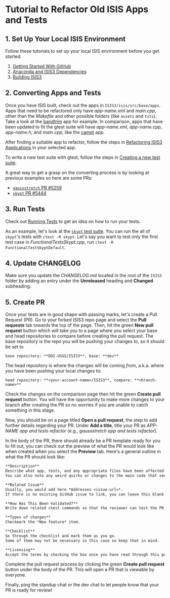 # Tutorial to Refactor Old ISIS Apps and Tests

## 1. Set Up Your Local ISIS Environment

Follow these tutorials to set up your local ISIS environment before you get started:

1. [Getting Started With GitHub](https://astrogeology.usgs.gov/docs/how-to-guides/isis-developer-guides/developing-isis3-with-cmake/#getting-started-with-github)
2. [Anaconda and ISIS3 Dependencies](https://astrogeology.usgs.gov/docs/how-to-guides/isis-developer-guides/developing-isis3-with-cmake/#anaconda-and-isis3-dependencies)
3. [Building ISIS3](https://astrogeology.usgs.gov/docs/how-to-guides/isis-developer-guides/developing-isis3-with-cmake/#building-isis3)

## 2. Converting Apps and Tests

Once you have ISIS built, check out the apps in `ISIS3/isis/src/base/apps`. Apps that need to be refactored only have *app-name.xml* and *main.cpp*, other than the *Makefile* and other possible folders (like `assets` and `tsts`). Take a look at the [bandtrim](https://github.com/DOI-USGS/ISIS3/tree/dev/isis/src/base/apps/bandtrim) app for example. In comparison, apps that have been updated to fit the gtest suite will have *app-name.xml*, *app-name.cpp*, *app-name.h*, and *main.cpp*, like the [campt](https://github.com/DOI-USGS/ISIS3/tree/dev/isis/src/base/apps/campt) app.

After finding a suitable app to refactor, follow the steps in [Refactoring ISIS3 Applications](https://astrogeology.usgs.gov/docs/how-to-guides/isis-developer-guides/writing-isis-tests-with-ctest-and-gtest/#refactoring-isis3-applications) in your selected app.

To write a new test suite with gtest, follow the steps in [Creating a new test suite](https://astrogeology.usgs.gov/docs/how-to-guides/isis-developer-guides/writing-isis-tests-with-ctest-and-gtest/#creating-a-new-test-suite). 

A great way to get a grasp on the converting process is by looking at previous examples so here are some PRs:

- [`gaussstretch` PR #5259](https://github.com/DOI-USGS/ISIS3/pull/5259)
- [`skypt` PR #5444](https://github.com/DOI-USGS/ISIS3/pull/5444)
  
## 3. Run Tests

Check out [Running Tests](https://astrogeology.usgs.gov/docs/how-to-guides/isis-developer-guides/developing-isis3-with-cmake/#running-tests) to get an idea on how to run your tests.

As an example, let's look at the [`skypt` test suite](https://github.com/DOI-USGS/ISIS3/blob/dev/isis/tests/FunctionalTestsSkypt.cpp). You can run the all of `skypt`'s tests with `ctest -R skypt`. Let's say you want to test only the first test case in *FunctionalTestsSkypt.cpp*, run `ctest -R FunctionalTestSkyptDefault`. 

## 4. Update CHANGELOG

Make sure you update the *CHANGELOG.md* located in the root of the `ISIS3` folder by adding an entry under the **Unreleased** heading and **Changed** subheading.

## 5. Create PR

Once your tests are in good shape with passing marks, let's create a Pull Request (PR). Go to your forked ISIS3 repo page and select the **Pull requests** tab towards the top of the page. Then, hit the green **New pull request** button which will take you to a page where you select your base and head repositories to compare before creating the pull request. The base repository is the repo you will be pushing your changes *to*, so it should be set to 
```
base repository: **DOI-USGS/ISIS3**, base: **dev**
```

The head repository is where the changes will be coming *from*, a.k.a. where you have been pushing your local changes to:
```
head repository: **<your-account-name>/ISIS3**, compare: **<branch-name>**
```

Check the changes on the comparison page then hit the green **Create pull request** button. You will have the opportunity to make more changes to your branch after creating the PR so no worries if you are unable to catch something in this stage. 

Now, you should be on a page titled **Open a pull request**, the step to add further details regarding your PR. Under **Add a title**, title your PR as *APP-NAME app and tests refactor* (e.g., *gaussstretch app and tests refactor*).

In the body of the PR, there should already be a PR template ready for you to fill out, you can check out the preview of what the PR would look like when created when you select the **Preview** tab. Here's a general outline in what the PR should look like:

```md
**Description**
Describe what app, tests, and any appropriate files have been affected. 
You can also note any weird quirks or changes to the main code that seemed necessary to give the reviewer more context.

**Related Issue**
Usually, you would add here *Addresses <issue-url>*. 
If there is no existing GitHub issue to link, you can leave this blank.

**How Has This Been Validated?**
Write down related ctest commands so that the reviewer can test the PR.

**Types of changes**
Checkmark the *New feature* item.

**Checklist**
Go through the checklist and mark them as you go.
Some of them may not be necessary in this case so keep that in mind.

**Licensing**
Accept the terms by checking the box once you have read through this portion.
```

Complete the pull request process by clicking the green **Create pull request** button under the body of the PR. This will open a PR that is viewable by everyone.

Finally, ping the standup chat or the dev chat to let people know that your PR is ready for review!
